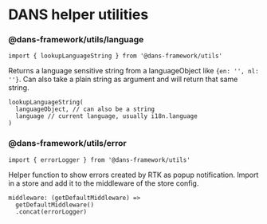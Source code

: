 # DANS helper utilities

### @dans-framework/utils/language
    import { lookupLanguageString } from '@dans-framework/utils'

Returns a language sensitive string from a languageObject like `{en: '', nl: ''}`. Can also take a plain string as argument and will return that same string.

    lookupLanguageString(
      languageObject, // can also be a string
      language // current language, usually i18n.language
    )

### @dans-framework/utils/error
    import { errorLogger } from '@dans-framework/utils'

Helper function to show errors created by RTK as popup notification. Import in a store and add it to the middleware of the store config.

    middleware: (getDefaultMiddleware) =>
      getDefaultMiddleware()
      .concat(errorLogger)
